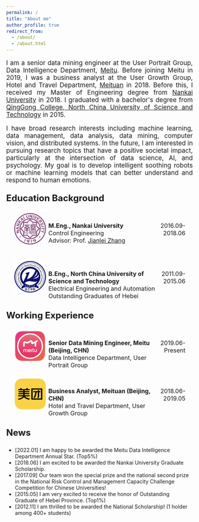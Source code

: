```yaml
---
permalink: /
title: "About me"
author_profile: true
redirect_from: 
  - /about/
  - /about.html
---
```


<p style="font-size: 17px; text-align: justify;">I am a senior data mining engineer at the User Portrait Group, Data Intelligence Department,  <a href="https://www.meitu.com/en">Meitu</a>. Before joining Meitu in 2019, I was a business analyst at the User Growth Group, Hotel and Travel Department,  <a href="https://www.meituan.com/en-US/about-us">Meituan</a> in 2018. Before this, I received my Master of Engineering degree from <a href="https://www.nankai.edu.cn/">Nankai University</a> in 2018. I graduated with a bachelor's degree from <a href="https://www.qgxy.cn/index.html">QingGong College, North China University of Science and Technology</a> in 2015.</p>


<p style="font-size: 17px; text-align: justify;">I have broad research interests including machine learning, data management, data analysis, data mining, computer vision, and distributed systems. In the future, I am interested in pursuing research topics that have a positive societal impact, particularly at the intersection of data science, AI, and psychology. My goal is to develop intelligent soothing robots or machine learning models that can better understand and respond to human emotions.</p>


<p style="font-size: 24px; font-weight: bold;">Education Background</p>

<html lang="en">
<head>
    <meta charset="UTF-8">
    <meta name="viewport" content="width=device-width, initial-scale=1.0">
    <title>Three Column Layout</title>
    <style>
        .container {
            display: flex;
            justify-content: space-between;
            align-items: flex-start;
            margin: 20px;
        }
        .image {
            flex: 1;
            margin-right: 4px; /* Add spacing between image and text */
        }
        .text {
            flex: 3.5;
            text-align: left;
            height: 100px; /* Fixed height */
            overflow: hidden; /* Hide overflow text */
            font-size: 16px;
            margin-top: 10px; /* Adjust top margin if needed */
        }
        .date {
            flex: 1;
            text-align: right;
            font-size: 16px;
            margin-top: 10px; /* Adjust top margin if needed */
        }
        img {
            max-width: 90px; /* Fixed width for the image */
            height: auto;
        }
    </style>
</head>
<body>
    <div class="container">
        <div class="image">
            <img src="/images/nankai.jpg" alt="nankai"> <!-- First image -->
        </div>
        <div class="text">
            <p><b>M.Eng., Nankai University</b><br>Control Engineering<br>Advisor: Prof. <a href="https://jianleizhang.net/home-english/">Jianlei Zhang</a></p>
        </div>
        <div class="date">
            <p>2016.09-2018.06</p>
        </div>
    </div>
    <div class="container">
        <div class="image">
            <img src="/images/qinggong.jpg" alt="qinggong"> <!-- Second image -->
        </div>
        <div class="text">
            <p><b>B.Eng., North China University of Science and Technology</b><br>Electrical Engineering and Automation<br>Outstanding Graduates of Hebei Province</p>
        </div>
        <div class="date">
            <p>2011.09-2015.06</p>
        </div>
    </div>
</body>
</html>


<p style="font-size: 24px; font-weight: bold;">Working Experience</p>

<html lang="en">
<head>
    <meta charset="UTF-8">
    <meta name="viewport" content="width=device-width, initial-scale=1.0">
    <title>Three Column Layout</title>
    <style>
        .container {
            display: flex;
            justify-content: space-between;
            align-items: flex-start;
            margin: 20px;
        }
        .image {
            flex: 1;
            margin-right: 4px; /* Add spacing between image and text */
        }
        .text {
            flex: 3.5;
            text-align: left;
            height: 100px; /* Fixed height */
            overflow: hidden; /* Hide overflow text */
            font-size: 16px;
            margin-top: 10px; /* Adjust top margin if needed */
        }
        .date {
            flex: 1;
            text-align: right;
            font-size: 16px;
            margin-top: 10px; /* Adjust top margin if needed */
        }
        img {
            max-width: 90px; /* Fixed width for the image */
            height: auto;
        }
    </style>
</head>
<body>
    <div class="container">
        <div class="image">
            <img src="/images/meitu.jpg" alt="meitu"> <!-- First image -->
        </div>
        <div class="text">
            <p><b>Senior Data Mining Engineer, Meitu (Beijing, CHN)</b><br> Data Intelligence Department, User Portrait Group<br>Mentors: Yan Meng, Zhao Yang</p>
        </div>
        <div class="date">
            <p>2019.06-Present</p>
        </div>
    </div>
    <div class="container">
        <div class="image">
            <img src="/images/meituan.jpg" alt="meituan"> <!-- Second image -->
        </div>
        <div class="text">
            <p><b>Business Analyst, Meituan (Beijing, CHN)</b><br> Hotel and Travel Department, User Growth Group<br>Mentors: Juan Yin, Hui Chen</p>
        </div>
        <div class="date">
            <p>2018.06-2019.05</p>
        </div>
    </div>
</body>
</html>

 <p style="font-size: 24px; font-weight: bold;">News</p>
 
- [2022.01] I am happy to be awarded the Meitu Data Intelligence Department Annual Star. (Top5%)
- [2018.06] I am excited to be awarded the Nankai University Graduate Scholarship.
- [2017.09] Our team won the special prize and the national second prize in the National Risk Control and Management Capacity Challenge Competition for Chinese Universities!
- [2015.05] I am very excited to receive the honor of Outstanding Graduate of Hebei Province. (Top1%)
- [2012.11] I am thrilled to be awarded the National Scholarship! (1 holder among 400+ students)







 
